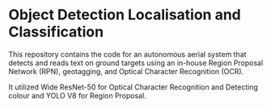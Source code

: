 ﻿# Object Detection Localisation and Classification

This repository contains the code for an autonomous aerial system that detects and reads text on ground targets using an in-house Region Proposal Network (RPN), geotagging, and Optical Character Recognition (OCR).

It utilized Wide ResNet-50 for Optical Character Recognition and Detecting colour and YOLO V8 for Region Proposal.

